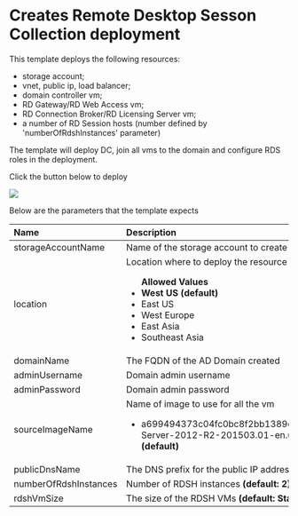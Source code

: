 # Creates Remote Desktop Sesson Collection deployment

This template deploys the following resources:

<ul><li>storage account;</li><li>vnet, public ip, load balancer;</li><li>domain controller vm;</li><li>RD Gateway/RD Web Access vm;</li><li>RD Connection Broker/RD Licensing Server vm;</li><li>a number of RD Session hosts (number defined by 'numberOfRdshInstances' parameter)</li></ul>

The template will deploy DC, join all vms to the domain and configure RDS roles in the deployment.

Click the button below to deploy

<a href="https://azuredeploy.net" target="_blank">
    <img src="http://azuredeploy.net/deploybutton.png"/>
</a>

Below are the parameters that the template expects

| Name   | Description    |
|:--- |:---|
| storageAccountName  | Name of the storage account to create    |
| location  | Location where to deploy the resource <br><ul>**Allowed Values**<li>**West US (default)**</li><li>East US</li><li>West Europe</li><li>East Asia</li><li>Southeast Asia</li>|
| domainName | The FQDN of the AD Domain created |
| adminUsername | Domain admin username |
| adminPassword | Domain admin password |
| sourceImageName | Name of image to use for all the vm <br> <ul><li>a699494373c04fc0bc8f2bb1389d6106__Windows-Server-2012-R2-201503.01-en.us-127GB.vhd **(default)**</li></ul>|
| publicDnsName | The DNS prefix for the public IP address |
| numberOfRdshInstances | Number of RDSH instances **(default: 2)** |
| rdshVmSize | The size of the RDSH VMs **(default: Standard_A2)** |


